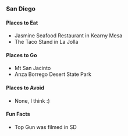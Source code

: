 ### San Diego

#### Places to Eat
- Jasmine Seafood Restaurant in Kearny Mesa
- The Taco Stand in La Jolla

#### Places to Go
- Mt San Jacinto
- Anza Borrego Desert State Park

#### Places to Avoid
- None, I think :)

#### Fun Facts
- Top Gun was filmed in SD
